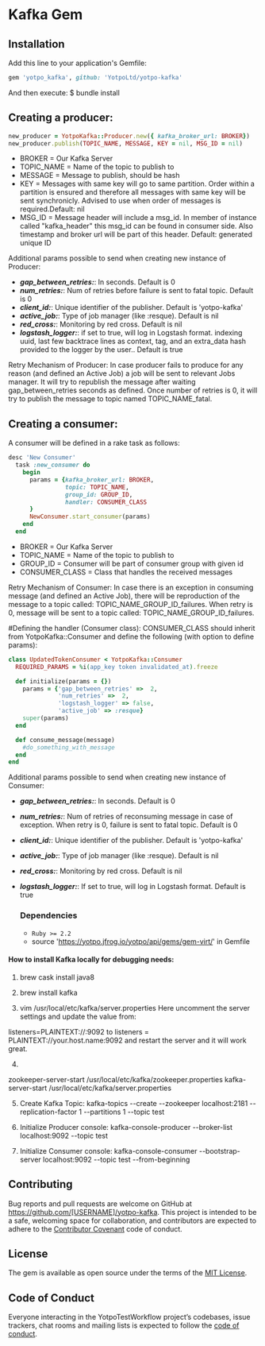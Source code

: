 # Kafka Gem

## Installation

Add this line to your application's Gemfile:

```ruby
gem 'yotpo_kafka', github: 'YotpoLtd/yotpo-kafka'
```

And then execute:
    $ bundle install
## Creating a producer:

```ruby
new_producer = YotpoKafka::Producer.new({ kafka_broker_url: BROKER})
new_producer.publish(TOPIC_NAME, MESSAGE, KEY = nil, MSG_ID = nil)
```
* BROKER = Our Kafka Server
* TOPIC_NAME = Name of the topic to publish to
* MESSAGE = Message to publish, should be hash
* KEY = Messages with same key will go to same partition. Order within
        a partition is ensured and therefore all messages with same key
        will be sent synchronicly. Advised to use when order of messages
        is required.Default: nil
* MSG_ID = Message header will include a msg_id. In member of instance
            called "kafka_header" this msg_id can be found in consumer
            side. Also timestamp and broker url will be part of this header.
            Default: generated unique ID

Additional params possible to send when creating new instance of Producer:
* _**gap_between_retries:**_: In seconds. Default is 0
* _**num_retries:**_: Num of retries before failure is sent to fatal topic. Default is 0
* _**client_id:**_: Unique identifier of the publisher. Default is 'yotpo-kafka'
* _**active_job:**_: Type of job manager (like :resque). Default is nil
* _**red_cross:**_: Monitoring by red cross. Default is nil
* _**logstash_logger:**_:  if set to true, will log in Logstash format. indexing uuid, 
                            last few backtrace lines as context,
                            tag, and an extra_data hash provided to the logger by the user.. Default is true

Retry Mechanism of Producer: 
In case producer fails to produce for any reason (and defined an Active Job) a job will be sent
to relevant Jobs manager. It will try to republish the message after waiting gap_between_retries seconds
as defined. Once number of retries is 0, it will try to publish the message to topic named TOPIC_NAME_fatal. 

## Creating a consumer:
A consumer will be defined in a rake task as follows:

```ruby
desc 'New Consumer'
  task :new_consumer do
    begin
      params = {kafka_broker_url: BROKER,
                topic: TOPIC_NAME,
                group_id: GROUP_ID,
                handler: CONSUMER_CLASS
      }
      NewConsumer.start_consumer(params)
    end
  end
```
* BROKER = Our Kafka Server
* TOPIC_NAME = Name of the topic to publish to
* GROUP_ID = Consumer will be part of consumer group with given id
* CONSUMER_CLASS = Class that handles the received messages

Retry Mechanism of Consumer:
In case there is an exception in consuming message (and defined an Active Job), there will be
reproduction of the message to a topic called: TOPIC_NAME_GROUP_ID_failures. 
When retry is 0, message will be sent to a topic called: TOPIC_NAME_GROUP_ID_failures.

#Defining the handler (Consumer class):
CONSUMER_CLASS should inherit from YotpoKafka::Consumer 
and define the following (with option to define params):

```ruby
class UpdatedTokenConsumer < YotpoKafka::Consumer
  REQUIRED_PARAMS = %i(app_key token invalidated_at).freeze

  def initialize(params = {})
    params = {'gap_between_retries' =>  2,
              'num_retries' =>  2,
              'logstash_logger' => false,
              'active_job' => :resque}
    super(params)
  end

  def consume_message(message)
    #do_something_with_message
  end
end
```
Additional params possible to send when creating new instance of Consumer:
* _**gap_between_retries:**_: In seconds. Default is 0
* _**num_retries:**_: Num of retries of reconsuming message in case of exception. 
                       When retry is 0, failure is sent to fatal topic. Default is 0
* _**client_id:**_: Unique identifier of the publisher. Default is 'yotpo-kafka'
* _**active_job:**_: Type of job manager (like :resque). Default is nil
* _**red_cross:**_: Monitoring by red cross. Default is nil
* _**logstash_logger:**_:  If set to true, will log in Logstash format. Default is true


  ### Dependencies
  
  * `Ruby >= 2.2`
  * source 'https://yotpo.jfrog.io/yotpo/api/gems/gem-virt/' in Gemfile
  
#### How to install Kafka locally for debugging needs:
1. brew cask install java8
2. brew install kafka

3. vim /usr/local/etc/kafka/server.properties
Here uncomment the server settings and update the value from:

listeners=PLAINTEXT://:9092
to
listeners = PLAINTEXT://your.host.name:9092
and restart the server and it will work great.

4. 
zookeeper-server-start /usr/local/etc/kafka/zookeeper.properties
kafka-server-start /usr/local/etc/kafka/server.properties

5. Create Kafka Topic:
kafka-topics --create --zookeeper localhost:2181 --replication-factor 1 --partitions 1 --topic test

6. Initialize Producer console:
kafka-console-producer --broker-list localhost:9092 --topic test

7. Initialize Consumer console:
kafka-console-consumer --bootstrap-server localhost:9092 --topic test --from-beginning

## Contributing

Bug reports and pull requests are welcome on GitHub at https://github.com/[USERNAME]/yotpo-kafka. This project is intended to be a safe, welcoming space for collaboration, and contributors are expected to adhere to the [Contributor Covenant](http://contributor-covenant.org) code of conduct.

## License

The gem is available as open source under the terms of the [MIT License](https://opensource.org/licenses/MIT).

## Code of Conduct

Everyone interacting in the YotpoTestWorkflow project’s codebases, issue trackers, chat rooms and mailing lists is expected to follow the [code of conduct](https://github.com/[USERNAME]/yotpo_test_workflow/blob/master/CODE_OF_CONDUCT.md).